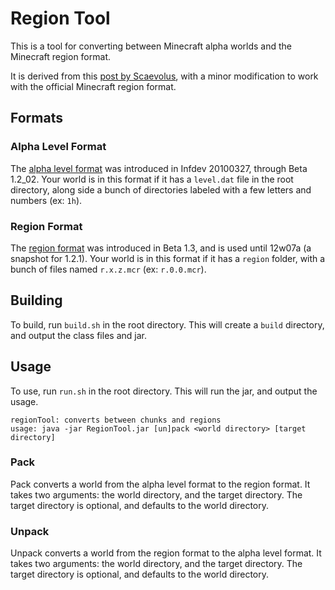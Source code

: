 # Region Tool

This is a tool for converting between Minecraft alpha worlds and the Minecraft region format.

It is derived from this [post by Scaevolus](https://www.minecraftforum.net/forums/mapping-and-modding-java-edition/minecraft-mods/mods-discussion/1346703-mod-mcregion-v5-optimized-saves-1-2_02), with a minor modification to work with the official Minecraft region format.

## Formats

### Alpha Level Format

The [alpha level format](https://minecraft.fandom.com/wiki/Java_Edition_Alpha_level_format) was introduced in Infdev 20100327, through Beta 1.2_02. Your world is in this format if it has a `level.dat` file in the root directory, along side a bunch of directories labeled with a few letters and numbers (ex: `1h`).

### Region Format

The [region format](https://minecraft.fandom.com/wiki/Region_file_format) was introduced in Beta 1.3, and is used until 12w07a (a snapshot for 1.2.1). Your world is in this format if it has a `region` folder, with a bunch of files named `r.x.z.mcr` (ex: `r.0.0.mcr`).

## Building

To build, run `build.sh` in the root directory. This will create a `build` directory, and output the class files and jar.

## Usage

To use, run `run.sh` in the root directory. This will run the jar, and output the usage.

```
regionTool: converts between chunks and regions
usage: java -jar RegionTool.jar [un]pack <world directory> [target directory]
```

### Pack

Pack converts a world from the alpha level format to the region format. It takes two arguments: the world directory, and the target directory. The target directory is optional, and defaults to the world directory.

### Unpack

Unpack converts a world from the region format to the alpha level format. It takes two arguments: the world directory, and the target directory. The target directory is optional, and defaults to the world directory.
